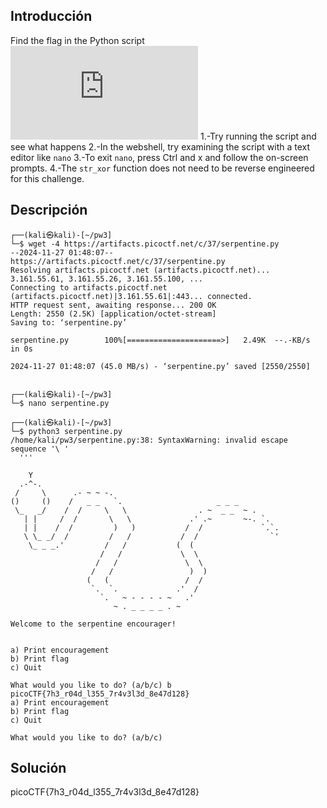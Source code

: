## Introducción
Find the flag in the Python script![Download Python script](https://artifacts.picoctf.net/c/37/serpentine.py)
1.-Try running the script and see what happens
2.-In the webshell, try examining the script with a text editor like `nano`
3.-To exit `nano`, press Ctrl and x and follow the on-screen prompts.
4.-The `str_xor` function does not need to be reverse engineered for this challenge.
## Descripción
```
┌──(kali㉿kali)-[~/pw3]
└─$ wget -4 https://artifacts.picoctf.net/c/37/serpentine.py  
--2024-11-27 01:48:07--  https://artifacts.picoctf.net/c/37/serpentine.py
Resolving artifacts.picoctf.net (artifacts.picoctf.net)... 3.161.55.61, 3.161.55.26, 3.161.55.100, ...
Connecting to artifacts.picoctf.net (artifacts.picoctf.net)|3.161.55.61|:443... connected.
HTTP request sent, awaiting response... 200 OK
Length: 2550 (2.5K) [application/octet-stream]
Saving to: ‘serpentine.py’

serpentine.py        100%[=====================>]   2.49K  --.-KB/s    in 0s      

2024-11-27 01:48:07 (45.0 MB/s) - ‘serpentine.py’ saved [2550/2550]

                                                                                   
┌──(kali㉿kali)-[~/pw3]
└─$ nano serpentine.py
                                                                                   
┌──(kali㉿kali)-[~/pw3]
└─$ python3 serpentine.py                                
/home/kali/pw3/serpentine.py:38: SyntaxWarning: invalid escape sequence '\ '
  '''

    Y
  .-^-.
 /     \      .- ~ ~ -.
()     ()    /   _ _   `.                     _ _ _
 \_   _/    /  /     \   \                . ~  _ _  ~ .
   | |     /  /       \   \             .' .~       ~-. `.
   | |    /  /         )   )           /  /             `.`.
   \ \_ _/  /         /   /           /  /                `'
    \_ _ _.'         /   /           (  (
                    /   /             \  \
                   /   /               \  \
                  /   /                 )  )
                 (   (                 /  /
                  `.  `.             .'  /
                    `.   ~ - - - - ~   .'
                       ~ . _ _ _ _ . ~

Welcome to the serpentine encourager!


a) Print encouragement
b) Print flag
c) Quit

What would you like to do? (a/b/c) b
picoCTF{7h3_r04d_l355_7r4v3l3d_8e47d128}
a) Print encouragement
b) Print flag
c) Quit

What would you like to do? (a/b/c) 

```
## Solución 
picoCTF{7h3_r04d_l355_7r4v3l3d_8e47d128}
